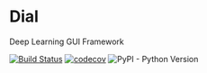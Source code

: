 # Dial
Deep Learning GUI Framework

[![Build Status](https://travis-ci.com/davafons/dial.svg?token=fs4XBftACRVS4B1BAwY3&branch=master)](https://travis-ci.com/davafons/dial)
[![codecov](https://codecov.io/gh/davafons/TFG/branch/master/graph/badge.svg)](https://codecov.io/gh/davafons/TFG)
![PyPI - Python Version](https://img.shields.io/pypi/pyversions/dial)
